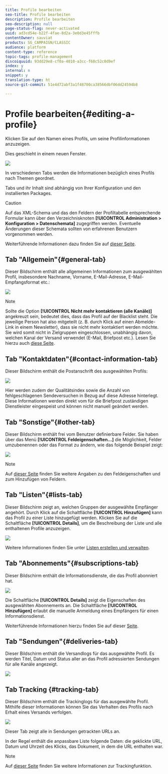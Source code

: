 ```yaml
---
title: Profile bearbeiten
seo-title: Profile bearbeiten
description: Profile bearbeiten
seo-description: null
page-status-flag: never-activated
uuid: ad3cd54e-b22f-4fae-8d2a-3e0d3e45fffb
contentOwner: sauviat
products: SG_CAMPAIGN/CLASSIC
audience: platform
content-type: reference
topic-tags: profile-management
discoiquuid: 93dd29e8-cf0a-4010-a3cc-f68c52c0d9ef
index: y
internal: n
snippet: y
translation-type: ht
source-git-commit: 51e4d72abf3a1f48700ca38566dbf06dd24594b8

---
```



# Profile bearbeiten{#editing-a-profile}

Klicken Sie auf den Namen eines Profils, um seine Profilinformationen anzuzeigen.

Dies geschieht in einem neuen Fenster.

![](assets/s_user_recipient_edit.png)

In verschiedenen Tabs werden die Informationen bezüglich eines Profils nach Themen geordnet.

Tabs und ihr Inhalt sind abhängig von Ihrer Konfiguration und den installierten Packages.

>[!CAUTION]
>
>Auf das XML-Schema und das den Feldern der Profiltabelle entsprechende Formular kann über den Verzeichnisknoten **[!UICONTROL Administration > Konfiguration > Datenschemata]** zugegriffen werden. Eventuelle Änderungen dieser Schemata sollten von erfahrenen Benutzern vorgenommen werden.
>
>Weiterführende Informationen dazu finden Sie auf [dieser Seite](../../configuration/using/about-schema-edition.md).

## Tab &quot;Allgemein&quot;{#general-tab}

Dieser Bildschirm enthält alle allgemeinen Informationen zum ausgewählten Profil, insbesondere Nachname, Vorname, E-Mail-Adresse, E-Mail-Empfangsformat etc.:

![](assets/s_ncs_user_profile_general_tab.png)

>[!NOTE]
>
>Sollte die Option **[!UICONTROL Nicht mehr kontaktieren (alle Kanäle)]** angekreuzt sein, bedeutet dies, dass das Profil auf der Blacklist steht. Die jeweilige Person hat also mitgeteilt (z. B. durch Klick auf einen Abmelde-Link in einem Newsletter), dass sie nicht mehr kontaktiert werden möchte. Sie wird somit nicht in Zielgruppen eingeschlossen, unabhängig davon, welchen Kanal der Versand verwendet (E-Mail, Briefpost etc.). Lesen Sie hierzu auch [diese Seite](../../delivery/using/understanding-quarantine-management.md).

## Tab &quot;Kontaktdaten&quot;{#contact-information-tab}

Dieser Bildschirm enthält die Postanschrift des ausgewählten Profils:

![](assets/s_ncs_user_profile_details_tab.png)

Hier werden zudem der Qualitätsindex sowie die Anzahl von fehlgeschlagenen Sendeversuchen in Bezug auf diese Adresse hinterlegt. Diese Informationen werden direkt vom für die Briefpost zuständigen Dienstleister eingespeist und können nicht manuell geändert werden.

## Tab &quot;Sonstige&quot;{#other-tab}

Dieser Bildschirm enthält frei vom Benutzer definierbare Felder. Sie haben über das Menü **[!UICONTROL Feldeigenschaften...]** die Möglichkeit, Felder umzubenennen oder das Format zu ändern, wie das folgende Beispiel zeigt:

![](assets/s_ncs_user_profile_others_tab.png)

>[!NOTE]
>
>Auf [dieser Seite](../../configuration/using/new-field-wizard.md) finden Sie weitere Angaben zu den Feldeigenschaften und zum Hinzufügen von Feldern.

## Tab &quot;Listen&quot;{#lists-tab}

Dieser Bildschirm zeigt an, welchen Gruppen der ausgewählte Empfänger angehört. Durch Klick auf die Schaltfläche **[!UICONTROL Hinzufügen]** kann das Profil zu einer Liste hinzugefügt werden. Klicken Sie auf die Schaltfläche **[!UICONTROL Details]**, um die Beschreibung der Liste und alle enthaltenen Profile anzuzeigen.

![](assets/s_ncs_user_profile_groups_tab_details.png)

Weitere Informationen finden Sie unter [Listen erstellen und verwalten](../../platform/using/creating-and-managing-lists.md).

## Tab &quot;Abonnements&quot;{#subscriptions-tab}

Dieser Bildschirm enthält die Informationsdienste, die das Profil abonniert hat.

![](assets/s_ncs_user_profile_subscript_tab_details.png)

Die Schaltfläche **[!UICONTROL Details]** zeigt die Eigenschaften des ausgewählten Abonnements an. Die Schaltfläche **[!UICONTROL Hinzufügen]** erlaubt die manuelle Anmeldung eines Empfängers für einen Informationsdienst.

Weiterführende Informationen hierzu finden Sie auf dieser [Seite](../../delivery/using/managing-subscriptions.md).

## Tab &quot;Sendungen&quot;{#deliveries-tab}

Dieser Bildschirm enthält die Versandlogs für das ausgewählte Profil. Es werden Titel, Datum und Status aller an das Profil adressierten Sendungen für alle Kanäle angezeigt.

![](assets/s_ncs_user_profile_delivery_tab.png)

## Tab Tracking {#tracking-tab}

Dieser Bildschirm enthält die Trackinglogs für das ausgewählte Profil. Mithilfe dieser Informationen können Sie das Verhalten des Profils nach Erhalt eines Versands verfolgen.

![](assets/s_ncs_user_profile_tracking_tab.png)

Dieser Tab zeigt alle in Sendungen getrackten URLs an.

In der Regel enthält die anpassbare Liste folgende Daten: die geklickte URL, Datum und Uhrzeit des Klicks, das Dokument, in dem die URL enthalten war.

>[!NOTE]
>
>Auf [dieser Seite](../../delivery/using/monitoring-a-delivery.md) finden Sie weitere Informationen zur Trackingfunktion.


